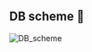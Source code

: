 ## DB scheme 👀
![DB_scheme](https://github.com/user-attachments/assets/c90d5190-649d-4a91-a928-4e09f3841bb8)
